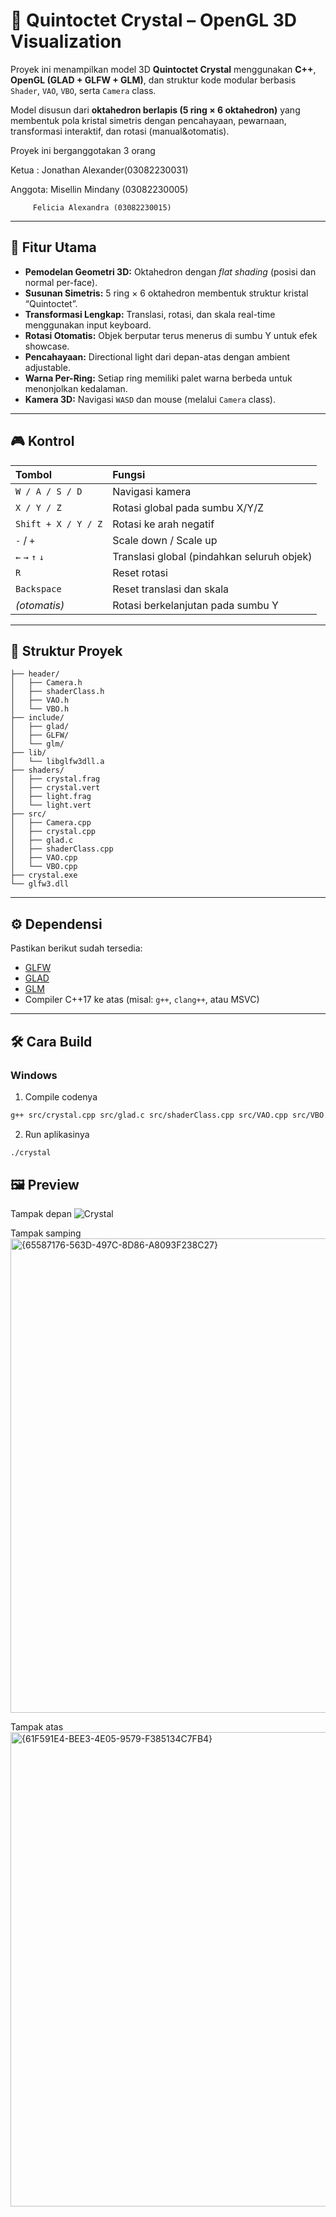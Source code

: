 # 🧊 Quintoctet Crystal – OpenGL 3D Visualization

Proyek ini menampilkan model 3D **Quintoctet Crystal** menggunakan **C++**, **OpenGL (GLAD + GLFW + GLM)**, dan struktur kode modular berbasis `Shader`, `VAO`, `VBO`, serta `Camera` class.

Model disusun dari **oktahedron berlapis (5 ring × 6 oktahedron)** yang membentuk pola kristal simetris dengan pencahayaan, pewarnaan, transformasi interaktif, dan rotasi (manual&otomatis).

Proyek ini berganggotakan 3 orang

Ketua  : Jonathan Alexander(03082230031)

Anggota: Misellin Mindany  (03082230005)

         Felicia Alexandra (03082230015)
         
---

## 🚀 Fitur Utama
- **Pemodelan Geometri 3D:** Oktahedron dengan *flat shading* (posisi dan normal per-face).
- **Susunan Simetris:** 5 ring × 6 oktahedron membentuk struktur kristal “Quintoctet”.
- **Transformasi Lengkap:** Translasi, rotasi, dan skala real-time menggunakan input keyboard.
- **Rotasi Otomatis:** Objek berputar terus menerus di sumbu Y untuk efek showcase.
- **Pencahayaan:** Directional light dari depan-atas dengan ambient adjustable.
- **Warna Per-Ring:** Setiap ring memiliki palet warna berbeda untuk menonjolkan kedalaman.
- **Kamera 3D:** Navigasi `WASD` dan mouse (melalui `Camera` class).

---

## 🎮 Kontrol
| Tombol | Fungsi |
|:-------|:--------|
| `W / A / S / D` | Navigasi kamera |
| `X / Y / Z` | Rotasi global pada sumbu X/Y/Z |
| `Shift + X / Y / Z` | Rotasi ke arah negatif |
| `-` / `+` | Scale down / Scale up |
| `←` `→` `↑` `↓` | Translasi global (pindahkan seluruh objek) |
| `R` | Reset rotasi |
| `Backspace` | Reset translasi dan skala |
| *(otomatis)* | Rotasi berkelanjutan pada sumbu Y |

---

## 🧩 Struktur Proyek
```
├── header/
│   ├── Camera.h
│   ├── shaderClass.h
│   ├── VAO.h
│   └── VBO.h
├── include/
│   ├── glad/
│   ├── GLFW/
│   └── glm/
├── lib/
│   └── libglfw3dll.a
├── shaders/
│   ├── crystal.frag
│   ├── crystal.vert
│   ├── light.frag
│   └── light.vert
├── src/
│   ├── Camera.cpp
│   ├── crystal.cpp
│   ├── glad.c
│   ├── shaderClass.cpp
│   ├── VAO.cpp
│   └── VBO.cpp
├── crystal.exe
└── glfw3.dll
```
---

## ⚙️ Dependensi
Pastikan berikut sudah tersedia:

- [GLFW](https://www.glfw.org/)
- [GLAD](https://glad.dav1d.de/)
- [GLM](https://github.com/g-truc/glm)
- Compiler C++17 ke atas (misal: `g++`, `clang++`, atau MSVC)

---

## 🛠️ Cara Build
### Windows
1. Compile codenya
```bash
g++ src/crystal.cpp src/glad.c src/shaderClass.cpp src/VAO.cpp src/VBO.cpp  src/Camera.cpp -o crystal.exe -I "header" -I include -L lib -lglfw3dll -lopengl32 -lgdi32
```
2. Run aplikasinya
```bash
./crystal
```
## 🖼️ Preview
Tampak depan
![Crystal](https://github.com/user-attachments/assets/e9b3e27d-8190-4c2f-bbe2-e809134d7391)

Tampak samping
<img width="1282" height="759" alt="{65587176-563D-497C-8D86-A8093F238C27}" src="https://github.com/user-attachments/assets/0a1fe15e-a3e5-4255-8531-ffdbbef38be0" />

Tampak atas
<img width="1282" height="759" alt="{61F591E4-BEE3-4E05-9579-F385134C7FB4}" src="https://github.com/user-attachments/assets/46c517a9-83ae-4215-9aab-1e4898ed3c75" />
